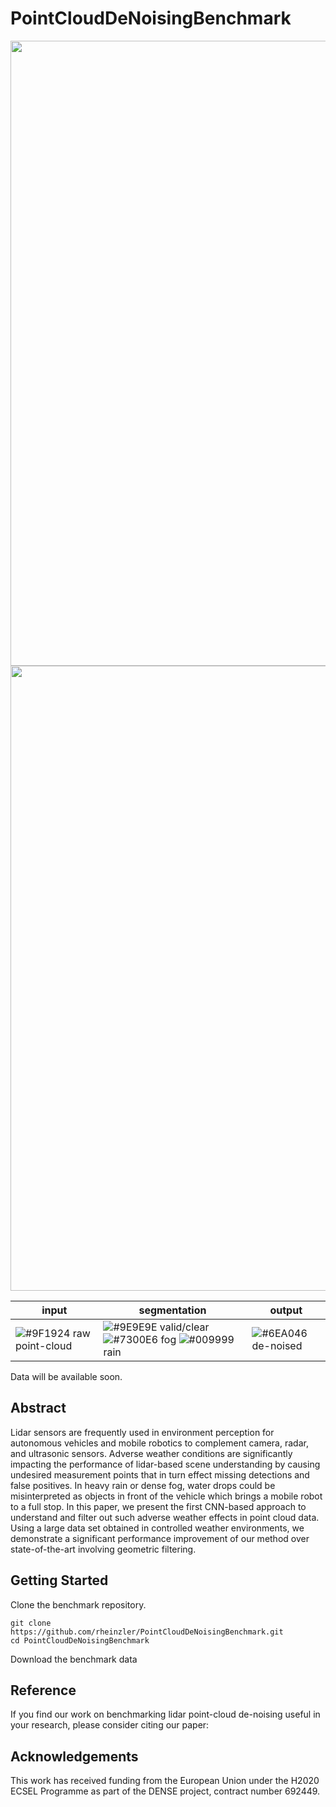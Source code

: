 # PointCloudDeNoisingBenchmark

<img src="./doc/cyclist.gif" width="1000">
<img src="./doc/pedestrian.gif" width="1000">


|input|segmentation|output|
|--|--|--|
|![#9F1924](https://placehold.it/15/9F1924/000000?text=+) raw point-cloud |![#9E9E9E](https://placehold.it/15/9E9E9E/000000?text=+) valid/clear      ![#7300E6](https://placehold.it/15/7300E6/000000?text=+) fog  ![#009999](https://placehold.it/15/009999/000000?text=+) rain | ![#6EA046](https://placehold.it/15/6EA046/000000?text=+) de-noised|

Data will be available soon.

## Abstract
Lidar sensors are frequently used in environment perception for autonomous vehicles and mobile robotics to complement camera, radar, and ultrasonic sensors. Adverse weather conditions are significantly impacting the performance of lidar-based scene understanding by causing undesired measurement points that in turn effect missing detections and false positives. 
In heavy rain or dense fog, water drops could be misinterpreted as objects in front of the vehicle which brings a mobile robot to a full stop. 
In this paper, we present the first CNN-based approach to understand and filter out such adverse weather effects in point cloud data. Using a large data set obtained in controlled weather environments, we demonstrate a significant performance improvement of our method over state-of-the-art involving geometric filtering. 

## Getting Started

Clone the benchmark repository.
```
git clone https://github.com/rheinzler/PointCloudDeNoisingBenchmark.git
cd PointCloudDeNoisingBenchmark
```
Download the benchmark data





## Reference
If you find our work on benchmarking lidar point-cloud de-noising useful in your research, please consider citing our paper:


## Acknowledgements
This work has received funding from the European Union under the H2020 ECSEL Programme as part of the DENSE project, contract number 692449.
